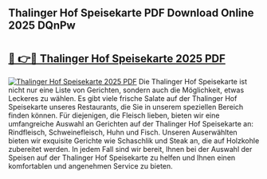 ## Thalinger Hof Speisekarte PDF Download Online 2025 DQnPw

# <h2><a href="http://gc9hrg.nevu.top/?p=Thalinger+Hof+Speisekarte">🔗 👉🔴 Thalinger Hof Speisekarte 2025 PDF</a></h2>

[![Thalinger Hof Speisekarte 2025 PDF](https://i.imgur.com/dBaPXMq.png)](http://gc9hrg.nevu.top/?p=Thalinger+Hof+Speisekarte)
Die Thalinger Hof Speisekarte ist nicht nur eine Liste von Gerichten, sondern auch die Möglichkeit, etwas Leckeres zu wählen. Es gibt viele frische Salate auf der Thalinger Hof Speisekarte unseres Restaurants, die Sie in unserem speziellen Bereich finden können. Für diejenigen, die Fleisch lieben, bieten wir eine umfangreiche Auswahl an Gerichten auf der Thalinger Hof Speisekarte an: Rindfleisch, Schweinefleisch, Huhn und Fisch. Unseren Auserwählten bieten wir exquisite Gerichte wie Schaschlik und Steak an, die auf Holzkohle zubereitet werden. In jedem Fall sind wir bereit, Ihnen bei der Auswahl der Speisen auf der Thalinger Hof Speisekarte zu helfen und Ihnen einen komfortablen und angenehmen Service zu bieten.
